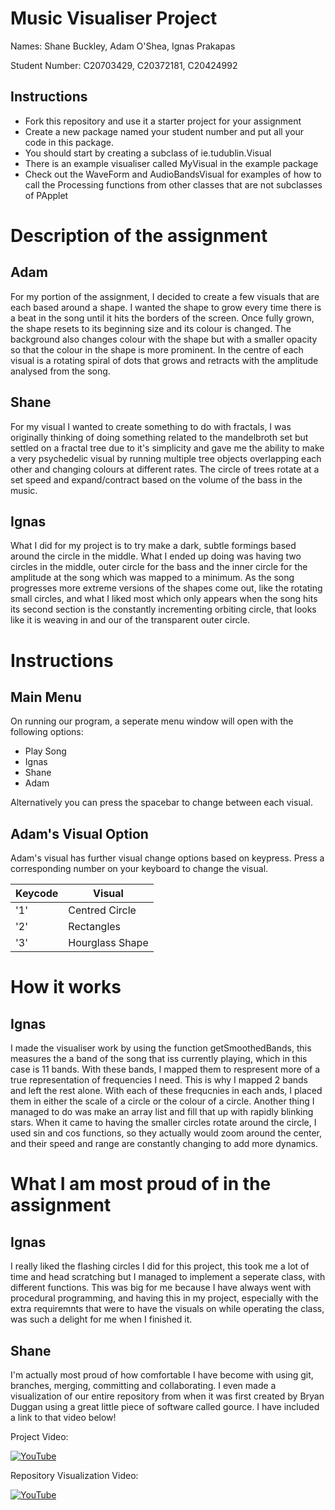 # Music Visualiser Project

Names: Shane Buckley, Adam O'Shea, Ignas Prakapas

Student Number: C20703429, C20372181, C20424992

## Instructions
- Fork this repository and use it a starter project for your assignment
- Create a new package named your student number and put all your code in this package.
- You should start by creating a subclass of ie.tudublin.Visual
- There is an example visualiser called MyVisual in the example package
- Check out the WaveForm and AudioBandsVisual for examples of how to call the Processing functions from other classes that are not subclasses of PApplet

# Description of the assignment

## Adam
For my portion of the assignment, I decided to create a few visuals that are each based around a shape. I wanted the shape to grow every time there is a beat in the song until it hits the borders of the screen. Once fully grown, the shape resets to its beginning size and its colour is changed. The background also changes colour with the shape but with a smaller opacity so that the colour in the shape is more prominent. In the centre of each visual is a rotating spiral of dots that grows and retracts with the amplitude analysed from the song.

## Shane
For my visual I wanted to create something to do with fractals, I was originally thinking of doing something related to the mandelbroth set but settled on a fractal tree due to it's simplicity and gave me the ability to make a very psychedelic visual by running multiple tree objects overlapping each other and changing colours at different rates. The circle of trees rotate at a set speed and expand/contract based on the volume of the bass in the music.

## Ignas

What I did for my project is to try make a dark, subtle formings based around the circle in the middle. What I ended up doing was having two circles in 
the middle, outer circle for the bass and the inner circle for the amplitude at the song which was mapped to a minimum. As the song progresses more extreme 
versions of the shapes come out, like the rotating small circles, and what I liked most which only appears when the song hits its second section is the 
constantly incrementing orbiting circle, that looks like it is weaving in and our of the transparent outer circle. 

# Instructions

## Main Menu
On running our program, a seperate menu window will open with the following options:
- Play Song
- Ignas
- Shane
- Adam

Alternatively you can press the spacebar to change between each visual.

## Adam's Visual Option
Adam's visual has further visual change options based on keypress.
Press a corresponding number on your keyboard to change the visual.

| Keycode | Visual |
|---------|-----------|
| '1' | Centred Circle |
| '2' | Rectangles  |
| '3' | Hourglass Shape |

# How it works

## Ignas
I made the visualiser work by using the function getSmoothedBands, this measures the a band of the song that iss currently playing, which in this case is 
11 bands. With these bands, I mapped them to respresent more of a true representation of frequencies I need. This is why I mapped 2 bands and left the rest
alone.  With each of these frequcnies in each ands, I placed them in either the scale of a circle or the colour of a circle. Another thing I managed to do was
make an array list and fill that up with rapidly blinking stars. When it came to having the smaller circles rotate around the circle, I used sin and cos 
functions, so they actually would zoom around the center, and their speed and range are constantly changing to add more dynamics.

# What I am most proud of in the assignment

## Ignas
I really liked the flashing circles I did for this project, this took me a lot of time and head scratching but I managed to implement a seperate class, with different 
functions. This was big for me because I have always went with procedural programming, and having this in my project, especially with the extra requiremnts that were
to have the visuals on while operating the class, was such a delight for me when I finished it.


## Shane
I'm actually most proud of how comfortable I have become with using git, branches, merging, committing and collaborating. I even made a visualization of our entire repository from when it was first created by Bryan Duggan using a great little piece of software called gource. I have included a link to that video below!

Project Video:

[![YouTube](https://img.youtube.com/vi/nqSQb-zz8oU/maxresdefault.jpg)](https://youtu.be/nqSQb-zz8oU)

Repository Visualization Video:

[![YouTube](https://img.youtube.com/vi/nqSQb-zz8oU/maxresdefault.jpg)](https://youtu.be/nqSQb-zz8oU)


